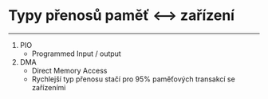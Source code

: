 # Typy přenosů paměť <––> zařízení
---
1) PIO
	- Programmed Input / output
2) DMA
	- Direct Memory Access
	- Rychlejší typ přenosu stačí pro 95% paměťových transakcí se zařízeními
	